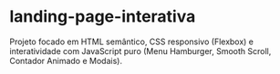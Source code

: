 # landing-page-interativa
Projeto focado em HTML semântico, CSS responsivo (Flexbox) e interatividade com JavaScript puro (Menu Hamburger, Smooth Scroll, Contador Animado e Modais).
